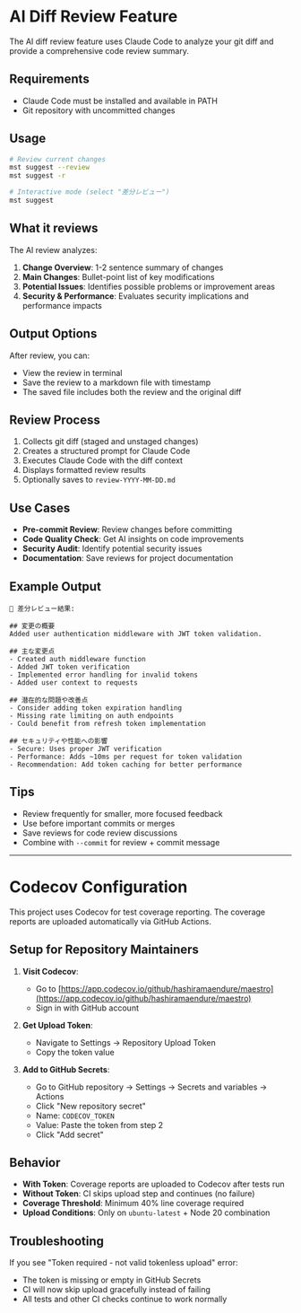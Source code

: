 # AI Diff Review Feature

The AI diff review feature uses Claude Code to analyze your git diff and provide a comprehensive code review summary.

## Requirements

- Claude Code must be installed and available in PATH
- Git repository with uncommitted changes

## Usage

```bash
# Review current changes
mst suggest --review
mst suggest -r

# Interactive mode (select "差分レビュー")
mst suggest
```

## What it reviews

The AI review analyzes:

1. **Change Overview**: 1-2 sentence summary of changes
2. **Main Changes**: Bullet-point list of key modifications
3. **Potential Issues**: Identifies possible problems or improvement areas
4. **Security & Performance**: Evaluates security implications and performance impacts

## Output Options

After review, you can:
- View the review in terminal
- Save the review to a markdown file with timestamp
- The saved file includes both the review and the original diff

## Review Process

1. Collects git diff (staged and unstaged changes)
2. Creates a structured prompt for Claude Code
3. Executes Claude Code with the diff context
4. Displays formatted review results
5. Optionally saves to `review-YYYY-MM-DD.md`

## Use Cases

- **Pre-commit Review**: Review changes before committing
- **Code Quality Check**: Get AI insights on code improvements
- **Security Audit**: Identify potential security issues
- **Documentation**: Save reviews for project documentation

## Example Output

```
👀 差分レビュー結果:

## 変更の概要
Added user authentication middleware with JWT token validation.

## 主な変更点
- Created auth middleware function
- Added JWT token verification
- Implemented error handling for invalid tokens
- Added user context to requests

## 潜在的な問題や改善点
- Consider adding token expiration handling
- Missing rate limiting on auth endpoints
- Could benefit from refresh token implementation

## セキュリティや性能への影響
- Secure: Uses proper JWT verification
- Performance: Adds ~10ms per request for token validation
- Recommendation: Add token caching for better performance
```

## Tips

- Review frequently for smaller, more focused feedback
- Use before important commits or merges
- Save reviews for code review discussions
- Combine with `--commit` for review + commit message

---

# Codecov Configuration

This project uses Codecov for test coverage reporting. The coverage reports are uploaded automatically via GitHub Actions.

## Setup for Repository Maintainers

1. **Visit Codecov**:
   - Go to [https://app.codecov.io/github/hashiramaendure/maestro](https://app.codecov.io/github/hashiramaendure/maestro)
   - Sign in with GitHub account

2. **Get Upload Token**:
   - Navigate to Settings → Repository Upload Token
   - Copy the token value

3. **Add to GitHub Secrets**:
   - Go to GitHub repository → Settings → Secrets and variables → Actions
   - Click "New repository secret"
   - Name: `CODECOV_TOKEN`
   - Value: Paste the token from step 2
   - Click "Add secret"

## Behavior

- **With Token**: Coverage reports are uploaded to Codecov after tests run
- **Without Token**: CI skips upload step and continues (no failure)
- **Coverage Threshold**: Minimum 40% line coverage required
- **Upload Conditions**: Only on `ubuntu-latest` + Node 20 combination

## Troubleshooting

If you see "Token required - not valid tokenless upload" error:
- The token is missing or empty in GitHub Secrets
- CI will now skip upload gracefully instead of failing
- All tests and other CI checks continue to work normally
